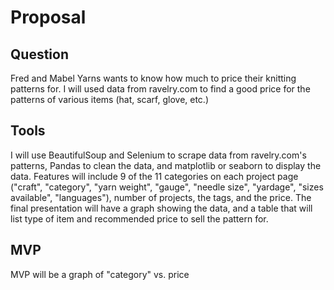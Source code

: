 # Proposal

## Question
Fred and Mabel Yarns wants to know how much to price their knitting patterns for. I will used data from ravelry.com to find a good price for the patterns of various items (hat, scarf, glove, etc.) 

## Tools
I will use BeautifulSoup and Selenium to scrape data from ravelry.com's patterns, Pandas to clean the data, and matplotlib or seaborn to display the data. Features will include 9 of the 11 categories on each project page ("craft", "category", "yarn weight", "gauge", "needle size", "yardage", "sizes available", "languages"), number of projects, the tags, and the price. The final presentation will have a graph showing the data, and a table that will list type of item and recommended price to sell the pattern for. 

## MVP 
MVP will be a graph of "category" vs. price
